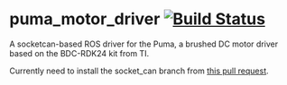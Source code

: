puma_motor_driver [![Build Status](https://travis-ci.org/clearpathrobotics/puma_motor_driver.svg?branch=master)](https://travis-ci.org/clearpathrobotics/puma_motor_driver)
=================

A socketcan-based ROS driver for the Puma, a brushed DC motor driver based on the BDC-RDK24 kit from TI.

Currently need to install the socket_can branch from [this pull request](https://github.com/ros-industrial/ros_canopen/pull/364).